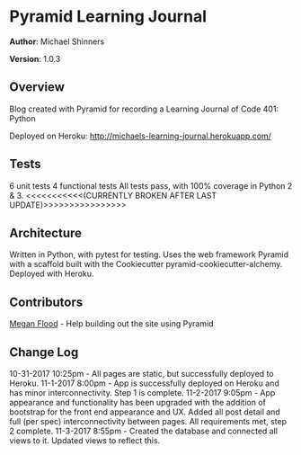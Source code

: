 # Pyramid Learning Journal

**Author**: Michael Shinners

**Version**: 1.0.3

## Overview
Blog created with Pyramid for recording a Learning Journal of Code 401: Python

Deployed on Heroku: http://michaels-learning-journal.herokuapp.com/

## Tests
6 unit tests
4 functional tests
All tests pass, with 100% coverage in Python 2 & 3. <<<<<<<<<<<(CURRENTLY BROKEN AFTER LAST UPDATE)>>>>>>>>>>>>>>>>

## Architecture
Written in Python, with pytest for testing. Uses the web framework Pyramid with a scaffold built with the Cookiecutter pyramid-cookiecutter-alchemy. Deployed with Heroku.

## Contributors
[Megan Flood](https://github.com/musflood) - Help building out the site using Pyramid

## Change Log
10-31-2017 10:25pm - All pages are static, but successfully deployed to Heroku. 
11-1-2017 8:00pm - App is successfully deployed on Heroku and has minor interconnectivity. Step 1 is complete.
11-2-2017 9:05pm - App appearance and functionality has been upgraded with the addition of bootstrap for the front end appearance and UX. Added all post detail and full (per spec) interconnectivity between pages. All requirements met, step 2 complete.
11-3-2017 8:55pm - Created the database and connected all views to it. Updated views to reflect this.

